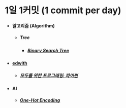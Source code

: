 # 1일 1커밋 (1 commit per day)
<ul>
  <li>
    <h4>알고리즘 (Algorithm)</h4>  
    <ul>
      <li>
        <h5>Tree</h5>
        <ul>
         <li>
         <h5><a href="https://github.com/jysaa5/VioletCheese_Study_Python/tree/master/Algorithm/BinaryTree">Binary Search Tree</a></h5>
         </li>
       </ul>
    </li>
   </ul>
</li>

<li>
<h4><a href ="https://www.edwith.org/">edwith</a></h4>
<ul>
<li>
<h5><a href ="https://github.com/jysaa5/VioletCheese_Study_Python/tree/master/Edwith/Programming_for_everyone">모두를 위한 프로그래밍: 파이썬</a></h5>
</li>
</ul>
</li>

<li>
<h4>AI</h4>
<ul>
  <li><h5><a href="">One-Hot Encoding</a></h5></li>
</ul>
</li>
</ul>
